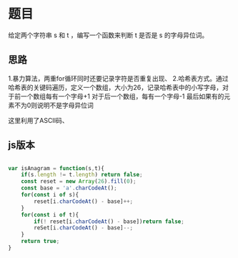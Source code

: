 # 题目

给定两个字符串 s 和 t ，编写一个函数来判断 t 是否是 s 的字母异位词。

## 思路

1.暴力算法，两重for循环同时还要记录字符是否重复出现、
2.哈希表方式。通过哈希表的关键码遍历，定义一个数组，大小为26，记录哈希表中的小写字母，对于前一个数组每有一个字母+1 对于后一个数组，每有一个字母-1 最后如果有的元素不为0则说明不是字母异位词

这里利用了ASCII码、

## js版本

~~~javascript

var isAnagram = function(s,t){
    if(s.length != t.length) return false;
    const reset = new Array(26).fill(0);
    const base = 'a'.charCodeAt();
    for(const i of s){
        reset[i.charCodeAt() - base]++;
    }
    for(const i of t){
        if(! reset[i.charCodeAt() - base])return false;
        reSet[i.charCodeAt() - base]--;
    }
    return true;
}

~~~
